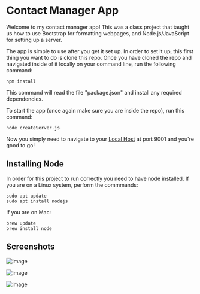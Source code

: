 # Contact Manager App
Welcome to my contact manager app!
This was a  class project that taught us how to use Bootstrap for formatting webpages, and Node.js/JavaScript for setting up a server.

The app is simple to use after you get it set up.
In order to set it up, this first thing you want to do is clone this repo.
Once you have cloned the repo and navigated inside of it locally on your command line, run the following command:
```
npm install
```
This command will read the file "package.json" and install any required dependencies.

To start the app (once again make sure you are inside the repo), run this command:
```
node createServer.js
```

Now you simply need to navigate to your [Local Host](https://localhost:9001) at port 9001 and you're good to go!

## Installing Node
In order for this project to run correctly you need to have node installed.
If you are on a Linux system, perform the commmands:
```
sudo apt update
sudo apt install nodejs
```

If you are on Mac:
```
brew update
brew install node
```

## Screenshots
![image](https://github.com/gabe-campos/Contact-Manager-App/assets/91922397/fdefbcb3-c6e4-4c77-a6d1-cfde8e676f65)


![image](https://github.com/gabe-campos/Contact-Manager-App/assets/91922397/7c16446a-b917-46b0-b02b-43e181779b9e)

![image](https://github.com/gabe-campos/Contact-Manager-App/assets/91922397/3337ab74-de5a-4726-b0ce-501a4e024ae7)



